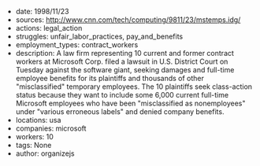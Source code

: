 - date: 1998/11/23
- sources: http://www.cnn.com/tech/computing/9811/23/mstemps.idg/
- actions: legal_action
- struggles: unfair_labor_practices, pay_and_benefits
- employment_types: contract_workers
- description: A law firm representing 10 current and former contract workers at Microsoft Corp. filed a lawsuit in U.S. District Court on Tuesday against the software giant, seeking damages and full-time employee benefits for its plaintiffs and thousands of other "misclassified" temporary employees. The 10 plaintiffs seek class-action status because they want to include some 6,000 current full-time Microsoft employees who have been "misclassified as nonemployees" under "various erroneous labels" and denied company benefits.
- locations: usa
- companies: microsoft
- workers: 10
- tags: None
- author: organizejs
